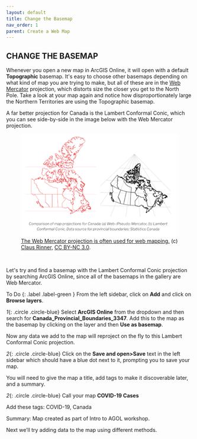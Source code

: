```yaml
---
layout: default
title: Change the Basemap
nav_order: 1
parent: Create a Web Map
---
```


## CHANGE THE BASEMAP

Whenever you open a new map in ArcGIS Online, it will open with a default **Topographic** basemap. It's easy to choose other basemaps depending on what kind of map you are trying to make, but all of these are in the [Web Mercator](https://en.wikipedia.org/wiki/Web_Mercator_projection) projection, which distorts size the closer you get to the North Pole. Take a look at your map again and notice how disproportionately large the Northern Territories are using the Topographic basemap.

A far better projection for Canada is the Lambert Conformal Conic, which you can see side-by-side in the image below with the Web Mercator projection.

<figure>
  <img src="../images/projection.png" alt="projection">
  <figcaption><a href="https://gis.blog.ryerson.ca/2020/11/03/how-to-lie-with-covid-19-maps/">The Web Mercator projection is often used for web mapping.</a> (c) <a href="https://gis.blog.ryerson.ca/about-the-author/">Claus Rinner,</a> <a href="https://creativecommons.org/licenses/by-nc/3.0/">CC BY-NC 3.0</a>.</figcaption>
</figure>

<p>&nbsp;</p>

 Let's try and find a basemap with the Lambert Conformal Conic projection by searching ArcGIS Online, since all of the basemaps in the gallery are Web Mercator.

To Do
{: .label .label-green }
From the left sidebar, click on **Add** and click on **Browse layers**.

*1*{: .circle .circle-blue} Select **ArcGIS Online** from the dropdown and then search for **Canada_Provincial_Boundaries_3347**. Add this to the map as the basemap by clicking on the layer and then **Use as basemap**.

Now any data we add to the map will reproject on the fly to this Lambert Conformal Conic projection.

*2*{: .circle .circle-blue} Click on the **Save and open>Save** text in the left sidebar which should have a blue dot next to it, prompting you to save your map.

You will need to give the map a title, add tags to make it discoverable later, and a summary.

*2*{: .circle .circle-blue} Call your map **COVID-19 Cases**

Add these tags: COVID-19, Canada

Summary: Map created as part of Intro to AGOL workshop.

Next we’ll try adding data to the map using different methods.
